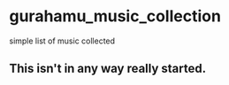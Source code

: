 # gurahamu_music_collection
simple list of music collected

## This isn't in any way really started. 
